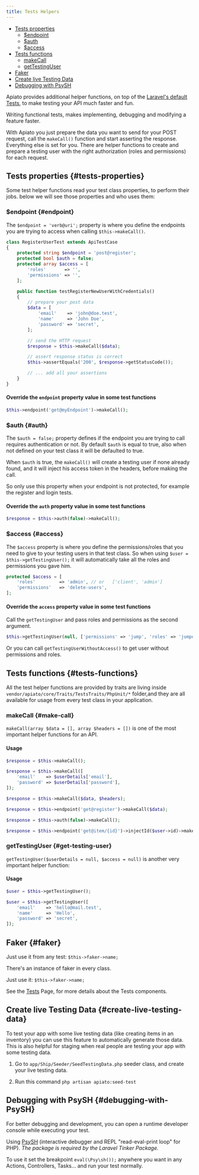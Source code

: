 ```yaml
---
title: Tests Helpers
---
```


- [Tests properties](#tests-properties)
  - [$endpoint](#endpoint)
  - [$auth](#auth)
  - [$access](#access)
- [Tests functions](#tests-functions)
  - [makeCall](#make-call)
  - [getTestingUser](#get-testing-user)
- [Faker](#faker)
- [Create live Testing Data](#create-live-testing-data)
- [Debugging with PsySH](#debugging-with-PsySH)

Apiato provides additional helper functions, on top of
the [Laravel's default Tests](https://laravel.com/docs/http-tests), to make testing your API much faster and fun.

Writing functional tests, makes implementing, debugging and modifying a feature faster.

With Apiato you just prepare the data you want to send for your POST request, call the `makeCall()` function and start
asserting the response. Everything else is set for you. There are helper functions to create and prepare a testing user
with the right authorization (roles and permissions) for each request.

## Tests properties {#tests-properties}

Some test helper functions read your test class properties, to perform their jobs. below we will see those properties
and who uses them:

### $endpoint {#endpoint}

The `$endpoint = 'verb@uri';` property is where you define the endpoints you are trying to access when calling
`$this->makeCall()`.

```php
class RegisterUserTest extends ApiTestCase
{
    protected string $endpoint = 'post@register';
    protected bool $auth = false;
    protected array $access = [
        'roles'       => '',
        'permissions' => '',
    ];

    public function testRegisterNewUserWithCredentials()
    {
        // prepare your post data
        $data = [
            'email'    => 'john@doe.test',
            'name'     => 'John Doe',
            'password' => 'secret',
        ];

        // send the HTTP request
        $response = $this->makeCall($data);

        // assert response status is correct
        $this->assertEquals('200', $response->getStatusCode());

        // ... add all your assertions
    }
}
```

#### Override the `endpoint` property value in some test functions
```php
$this->endpoint('get@myEndpoint')->makeCall();
```

### $auth {#auth}

The `$auth = false;` property defines if the endpoint you are trying to call requires authentication or not. By default
`$auth` is equal to true, also when not defined on your test class it will be defaulted to true.

When `$auth` is true, the `makeCall()` will create a testing user if none already found, and it will inject his access
token in the headers, before making the call.

So only use this property when your endpoint is not protected, for example the register and login tests.

#### Override the `auth` property value in some test functions
```php
$response = $this->auth(false)->makeCall();
```

### $access {#access}

The `$access` property is where you define the permissions/roles that you need to give to your testing users in that
test class. So when using `$user = $this->getTestingUser();` it will automatically take all the roles and permissions
you gave him.

```php
protected $access = [
    'roles'         => 'admin', // or   ['client', 'admin']
    'permissions'   => 'delete-users',
];
```

#### Override the `access` property value in some test functions

Call the `getTestingUser` and pass roles and permissions as the second argument.

```php
$this->getTestingUser(null, ['permissions' => 'jump', 'roles' => 'jumper']);
```

Or you can call `getTestingUserWithoutAccess()` to get user without permissions and roles.

## Tests functions {#tests-functions}

All the test helper functions are provided by traits are living inside `vendor/apiato/core/Traits/TestsTraits/PhpUnit/*` folder,and they are all
available for usage from every test class in your application.

### makeCall {#make-call}

`makeCall(array $data = [], array $headers = [])` is one of the most important helper functions for an API.

#### Usage

```php
$response = $this->makeCall();

$response = $this->makeCall([
    'email'    => $userDetails['email'],
    'password' => $userDetails['password'],
]);

$response = $this->makeCall($data, $headers);

$response = $this->endpoint('get@register')->makeCall($data);

$response = $this->auth(false)->makeCall();

$response = $this->endpoint('get@item/{id}')->injectId($user->id)->makeCall();
```

### getTestingUser {#get-testing-user}

`getTestingUser($userDetails = null, $access = null)` is another very important helper function:

#### Usage

```php
$user = $this->getTestingUser();

$user = $this->getTestingUser([
    'email'    => 'hello@mail.test',
    'name'     => 'Hello',
    'password' => 'secret',
]);

```

## Faker {#faker}

Just use it from any test: `$this->faker->name;`

There's an instance of faker in every class.

Just use it: `$this->faker->name;`

See the [Tests](../optional-components/tests) Page, for more details about the Tests components.

## Create live Testing Data {#create-live-testing-data}

To test your app with some live testing data (like creating items in an inventory) you can use this feature to
automatically generate those data. This is also helpful for staging when real people are testing your app with some
testing data.

1. Go to `app/Ship/Seeder/SeedTestingData.php` seeder class, and create your live testing data.

2. Run this command `php artisan apiato:seed-test`

## Debugging with PsySH {#debugging-with-PsySH}

For better debugging and development, you can open a runtime developer console while executing your test.

Using [PsySH](http://psysh.org/) (interactive debugger and REPL "read-eval-print loop" for PHP). *The package is
required by the Laravel Tinker Package.*

To use it set the breakpoint `eval(\Psy\sh());` anywhere you want in any Actions, Controllers, Tasks... and run your
test normally.
